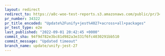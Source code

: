 ```yaml
---
layout: redirect
redirect_to: https://a8c-woo-test-reports.s3.amazonaws.com/public/pr/34322/e2e/index.html
pr_number: 34322
pr_title_encoded: "Update%2Funify+jest%4027+across+all+packages"
pr_test_type: e2e
last_published: "2022-09-01 20:42:45 +0000"
commit_sha: 94f9d782e3bc81d982a3e331f6fc4030291bb510
commit_message: "Updated timeout"
branch_name: update/unify-jest-27
---
```

